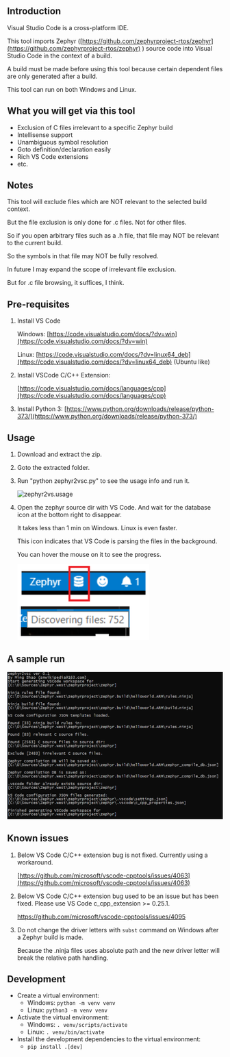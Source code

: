 ## Introduction

Visual Studio Code is a cross-platform IDE.

This tool imports Zephyr ([https://github.com/zephyrproject-rtos/zephyr](https://github.com/zephyrproject-rtos/zephyr) ) source code into Visual Studio Code in the context of a build.

A build must be made before using this tool because certain dependent files are only generated after a build.

This tool can run on both Windows and Linux. 

## What you will get via this tool

- Exclusion of C files irrelevant to a specific Zephyr build
- Intellisense support
- Unambiguous symbol resolution
- Goto definition/declaration easily
- Rich VS Code extensions
- etc.

## Notes

This tool will exclude files which are NOT relevant to the selected build context.

But the file exclusion is only done for .c files. Not for other files.

So if you open arbitrary files such as a .h file, that file may NOT be relevant to the current build.

So the symbols in that file may NOT be fully resolved.

In future I may expand the scope of irrelevant file exclusion.

But for .c file browsing, it suffices, I think. 

## Pre-requisites

1. Install VS Code

   Windows: [https://code.visualstudio.com/docs/?dv=win](https://code.visualstudio.com/docs/?dv=win)   

   Linux:  [https://code.visualstudio.com/docs/?dv=linux64_deb](https://code.visualstudio.com/docs/?dv=linux64_deb) (Ubuntu like)

2. Install VSCode C/C++ Extension:

   [https://code.visualstudio.com/docs/languages/cpp](https://code.visualstudio.com/docs/languages/cpp)
3. Install Python 3:
   [https://www.python.org/downloads/release/python-373/](https://www.python.org/downloads/release/python-373/)

## Usage

1. Download and extract the zip.

2. Goto the extracted folder.

3. Run "python zephyr2vsc.py" to see the usage info and run it. 

   ![zephyr2vs.usage](https://raw.githubusercontent.com/smrtos/Zephyr2VSC/master/pics/zephyr2vs.usage.png)

4. Open the zephyr source dir with VS Code. And wait for the database icon at the bottom right to disappear. 

   It takes less than 1 min on Windows. Linux is even faster. 

   This icon indicates that VS Code is parsing the files in the background.

   You can hover the mouse on it to see the progress. 

    ![file parsing icon](https://raw.githubusercontent.com/smwikipedia/zephyr2vsc/master/pics/file%20parsing%20icon.png)

## A sample run

![zephyr2vs.run](https://raw.githubusercontent.com/smwikipedia/zephyr2vsc/master/pics/zephyr2vs.run.png)

## Known issues

1. Below VS Code C/C++ extension bug is not fixed. Currently using a workaround.

   [https://github.com/microsoft/vscode-cpptools/issues/4063](https://github.com/microsoft/vscode-cpptools/issues/4063)

2. Below VS Code C/C++ extension bug used to be an issue but has been fixed. Please use VS Code c_cpp_extension >= 0.25.1.

   <https://github.com/microsoft/vscode-cpptools/issues/4095>
   
3. Do not change the driver letters with `subst` command on Windows after a Zephyr build is made.

   Because the .ninja files uses absolute path and the new driver letter will break the relative path handling.

## Development

* Create a virtual environment:
  * Windows: `python -m venv venv`
  * Linux: `python3 -m venv venv`
* Activate the virtual environment:
  * Windows: `. venv/scripts/activate`
  * Linux: `. venv/bin/activate`
* Install the development dependencies to the virtual environment:
  * `pip install .[dev]`

